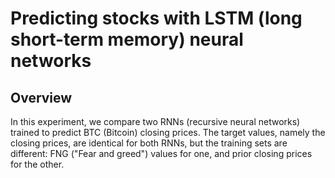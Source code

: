 # Predicting stocks with LSTM (long short-term memory) neural networks

## Overview

In this experiment, we compare two RNNs (recursive neural networks) trained to predict BTC (Bitcoin) closing prices. The target values, namely the closing prices, are identical for both RNNs, but the training sets are different: FNG ("Fear and greed") values for one, and prior closing prices for the other.

